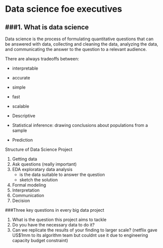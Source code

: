 # Data science foe executives


###1. What is data science
---
Data science is the process of formulating quantitative questions that can be answered with data, collecting and cleaning the data, analyzing the data, and communicating the answer to the question to a relevant audience.

There are always tradeoffs between: 

- interpretable
- accurate
- simple
- fast
- scalable

- Descriptive
- Statistical inference: drawing conclusions about populations from a sample
- Prediction

Structure of Data Science Project

1. Getting data
2. Ask questions (really important)
3. EDA exploratary data analysis
	- is the data suitable to answer the question
	- sketch the solution
4. Formal modeling
5. Interpretation
6. Communication
7. Decision


###Three key questions in every big data project

1. What is the question this project aims to tackle
2. Do you have the necessary data to do it?
3. Can we replicate the results of your finding to larger scale? (netflix gave US$1mm to its algorithm team but couldnt use it due to engineering capacity budget constraint)